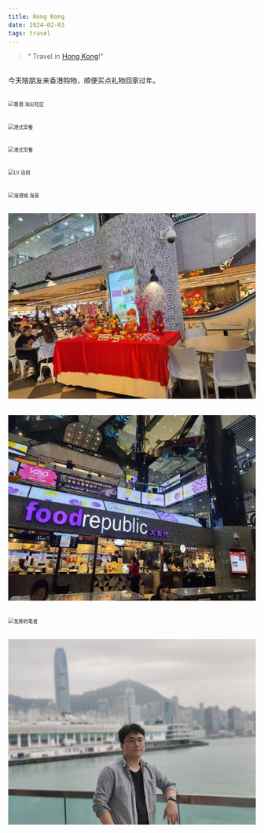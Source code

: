 ```yaml
---
title: Hong Kong
date: 2024-02-03
tags: travel
---
```



> “ Travel in [Hong Kong](https://zh.wikipedia.org/wiki/%E9%A6%99%E6%B8%AF)!”

## 
今天陪朋友来香港购物，顺便买点礼物回家过年。

##

<img src="20240203/20240203-1.jpg" alt="香港 油尖旺区" style="zoom:70%;" />



##

<img src="20240203/20240203-3.jpg" alt="港式早餐" style="zoom:70%;" />



##

<img src="20240203/20240203-2.jpg" alt="港式早餐" style="zoom:70%;" />



##

<img src="20240203/20240203-4.jpg" alt="LV 店前" style="zoom:70%;" />



##

<img src="20240203/20240203-5.jpg" alt="海港城 海景" style="zoom:70%;" />



##

<img src="20240203/20240203-6.jpg" alt="海港城" style="zoom:100%;" />



##

<img src="20240203/20240203-7.jpg" alt="海港城 食阁" style="zoom:100%;" />



##

<img src="20240203/20240203-8.jpg" alt="发胖的笔者" style="zoom:70%;" />



##

<img src="20240203/20240203-9.jpg" alt="发胖的笔者" style="zoom:70%;" />

